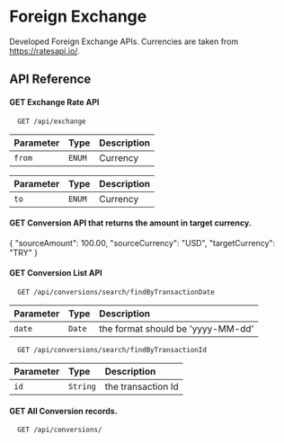 
# Foreign Exchange

Developed Foreign Exchange APIs. Currencies are taken from https://ratesapi.io/.
## API Reference

#### GET Exchange Rate API

```http
  GET /api/exchange
```

| Parameter | Type     | Description                |
| :-------- | :------- | :------------------------- |
| `from` | `ENUM` | Currency |

| Parameter | Type     | Description                |
| :-------- | :------- | :------------------------- |
| `to` | `ENUM` | Currency |

#### GET Conversion API that returns the amount in target currency.

{
    "sourceAmount": 100.00,
    "sourceCurrency": "USD",
    "targetCurrency": "TRY"
}

#### GET Conversion List API

```http
  GET /api/conversions/search/findByTransactionDate
```

| Parameter | Type     | Description                       |
| :-------- | :------- | :-------------------------------- |
| `date`      | `Date` | the format should be 'yyyy-MM-dd'|


```http
  GET /api/conversions/search/findByTransactionId
```

| Parameter | Type     | Description                       |
| :-------- | :------- | :-------------------------------- |
| `id`      | `String` | the transaction Id|

#### GET All Conversion records.

```http
  GET /api/conversions/
```







  